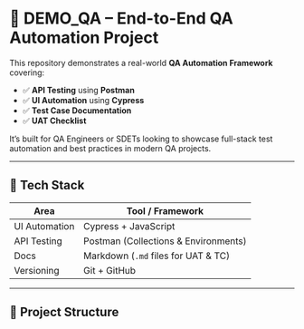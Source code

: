 # 🎯 DEMO_QA – End-to-End QA Automation Project

This repository demonstrates a real-world **QA Automation Framework** covering:

- ✅ **API Testing** using **Postman**
- ✅ **UI Automation** using **Cypress**
- ✅ **Test Case Documentation**
- ✅ **UAT Checklist**

It’s built for QA Engineers or SDETs looking to showcase full-stack test automation and best practices in modern QA projects.

---

## 🧪 Tech Stack

| Area          | Tool / Framework                     |
|---------------|--------------------------------------|
| UI Automation | Cypress + JavaScript                 |
| API Testing   | Postman (Collections & Environments) |
| Docs          | Markdown (`.md` files for UAT & TC)  |
| Versioning    | Git + GitHub                         |

---

## 📁 Project Structure

